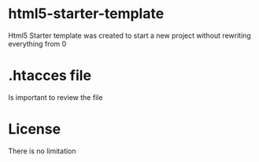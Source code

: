 # html5-starter-template
Html5 Starter template was created to start a new project without rewriting everything from 0

# .htacces file
Is important to review the file 

# License
There is no limitation 

